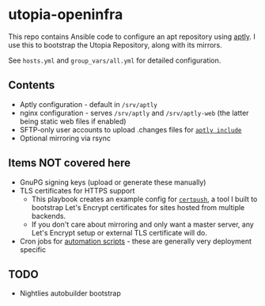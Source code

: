 # utopia-openinfra

This repo contains Ansible code to configure an apt repository using [aptly](https://www.aptly.info/). I use this to bootstrap the Utopia Repository, along with its mirrors.

See `hosts.yml` and `group_vars/all.yml` for detailed configuration.

## Contents

- Aptly configuration - default in `/srv/aptly`
- nginx configuration - serves `/srv/aptly` and `/srv/aptly-web` (the latter being static web files if enabled)
- SFTP-only user accounts to upload .changes files for [`aptly include`](https://www.aptly.info/doc/aptly/repo/include/)
- Optional mirroring via rsync

## Items NOT covered here

- GnuPG signing keys (upload or generate these manually)
- TLS certificates for HTTPS support
  - This playbook creates an example config for [`certpush`](https://github.com/jlu5/certpush), a tool I built to bootstrap Let's Encrypt certificates for sites hosted from multiple backends.
  - If you don't care about mirroring and only want a master server, any Let's Encrypt setup or external TLS certificate will do.
- Cron jobs for [automation scripts](https://github.com/utopia-repository/utopia-scripts/) - these are generally very deployment specific

## TODO

- Nightlies autobuilder bootstrap
